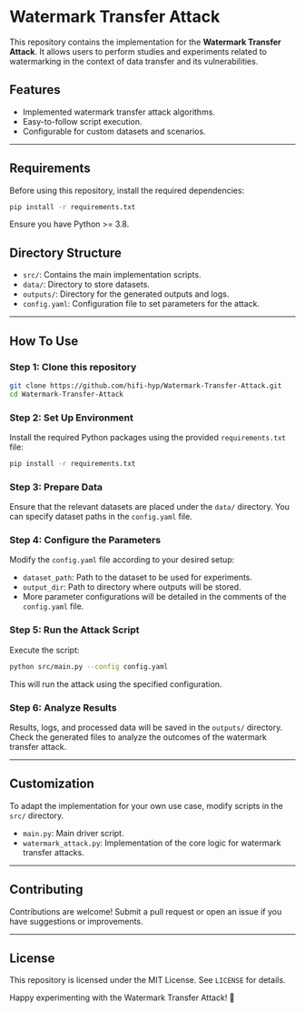 # Watermark Transfer Attack

This repository contains the implementation for the **Watermark Transfer Attack**. It allows users to perform studies and experiments related to watermarking in the context of data transfer and its vulnerabilities. 

## Features
- Implemented watermark transfer attack algorithms.
- Easy-to-follow script execution.
- Configurable for custom datasets and scenarios.

---

## Requirements
Before using this repository, install the required dependencies:
```bash
pip install -r requirements.txt
```
Ensure you have Python >= 3.8.

## Directory Structure
- `src/`: Contains the main implementation scripts.
- `data/`: Directory to store datasets.
- `outputs/`: Directory for the generated outputs and logs.
- `config.yaml`: Configuration file to set parameters for the attack.

---

## How To Use
### Step 1: Clone this repository
```bash
git clone https://github.com/hifi-hyp/Watermark-Transfer-Attack.git
cd Watermark-Transfer-Attack
```

### Step 2: Set Up Environment
Install the required Python packages using the provided `requirements.txt` file:
```bash
pip install -r requirements.txt
```

### Step 3: Prepare Data
Ensure that the relevant datasets are placed under the `data/` directory. You can specify dataset paths in the `config.yaml` file.

### Step 4: Configure the Parameters
Modify the `config.yaml` file according to your desired setup:
- `dataset_path`: Path to the dataset to be used for experiments.
- `output_dir`: Path to directory where outputs will be stored.
- More parameter configurations will be detailed in the comments of the `config.yaml` file.

### Step 5: Run the Attack Script
Execute the script:
```bash
python src/main.py --config config.yaml
```
This will run the attack using the specified configuration.

### Step 6: Analyze Results
Results, logs, and processed data will be saved in the `outputs/` directory. Check the generated files to analyze the outcomes of the watermark transfer attack.

---

## Customization
To adapt the implementation for your own use case, modify scripts in the `src/` directory.
- `main.py`: Main driver script.
- `watermark_attack.py`: Implementation of the core logic for watermark transfer attacks.

---

## Contributing
Contributions are welcome! Submit a pull request or open an issue if you have suggestions or improvements.

---

## License
This repository is licensed under the MIT License. See `LICENSE` for details.

Happy experimenting with the Watermark Transfer Attack! 🎉